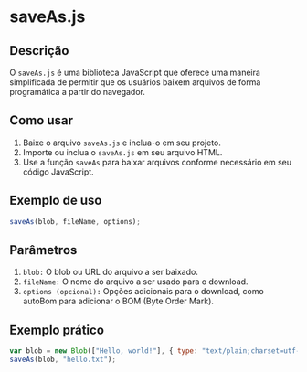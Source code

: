 # saveAs.js

## Descrição
O `saveAs.js` é uma biblioteca JavaScript que oferece uma maneira simplificada de permitir que os usuários baixem arquivos de forma programática a partir do navegador.

## Como usar
1. Baixe o arquivo `saveAs.js` e inclua-o em seu projeto.
2. Importe ou inclua o `saveAs.js` em seu arquivo HTML.
3. Use a função `saveAs` para baixar arquivos conforme necessário em seu código JavaScript.

## Exemplo de uso
```javascript
saveAs(blob, fileName, options);
```
## Parâmetros
1. ```blob:``` O blob ou URL do arquivo a ser baixado.
2. ```fileName:``` O nome do arquivo a ser usado para o download.
3. ```options (opcional):``` Opções adicionais para o download, como autoBom para adicionar o BOM (Byte Order Mark).

## Exemplo prático

```javascript
var blob = new Blob(["Hello, world!"], { type: "text/plain;charset=utf-8" });
saveAs(blob, "hello.txt");
```